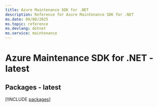 ```yaml
---
title: Azure Maintenance SDK for .NET
description: Reference for Azure Maintenance SDK for .NET
ms.date: 09/08/2025
ms.topic: reference
ms.devlang: dotnet
ms.service: maintenance
---
```

# Azure Maintenance SDK for .NET - latest
## Packages - latest
[!INCLUDE [packages](maintenance-index.md)]